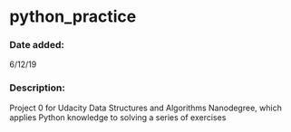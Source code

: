 # python_practice

### Date added:
6/12/19

### Description:
Project 0 for Udacity Data Structures and Algorithms Nanodegree, which applies Python knowledge to solving a series of exercises
